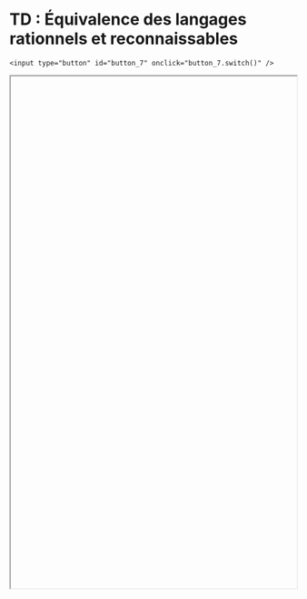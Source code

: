 # TD : Équivalence des langages rationnels et reconnaissables

<script>
    $(function() {
        button_7 = button_cor(
            'https://raw.githubusercontent.com/fortierq/cours/main/langage/kleene/td/td_kleene.pdf',
            '7',
            'button_7'
        );
    });
</script>

```{margin}
<input type="button" id="button_7" onclick="button_7.switch()" />
```

<iframe id="7" height=900 width=100% allowfullscreen></iframe>
